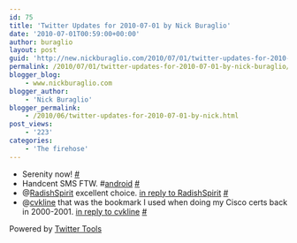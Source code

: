```yaml
---
id: 75
title: 'Twitter Updates for 2010-07-01 by Nick Buraglio'
date: '2010-07-01T00:59:00+00:00'
author: buraglio
layout: post
guid: 'http://new.nickburaglio.com/2010/07/01/twitter-updates-for-2010-07-01-by-nick-buraglio/'
permalink: /2010/07/01/twitter-updates-for-2010-07-01-by-nick-buraglio/
blogger_blog:
    - www.nickburaglio.com
blogger_author:
    - 'Nick Buraglio'
blogger_permalink:
    - /2010/06/twitter-updates-for-2010-07-01-by-nick.html
post_views:
    - '223'
categories:
    - 'The firehose'
---
```


- Serenity now! [\#](http://twitter.com/buraglio/statuses/17440913633)
- Handcent SMS FTW. #[android](http://search.twitter.com/search?q=%23android) [\#](http://twitter.com/buraglio/statuses/17450872533)
- @[RadishSpirit](http://twitter.com/RadishSpirit) excellent choice. [in reply to RadishSpirit](http://twitter.com/RadishSpirit/statuses/17449456289) [\#](http://twitter.com/buraglio/statuses/17450960442)
- @[cvkline](http://twitter.com/cvkline) that was the bookmark I used when doing my Cisco certs back in 2000-2001. [in reply to cvkline](http://twitter.com/cvkline/statuses/17449798536) [\#](http://twitter.com/buraglio/statuses/17451056292)

Powered by [Twitter Tools](http://alexking.org/projects/wordpress)